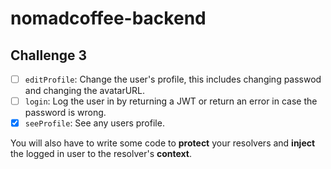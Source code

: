 # nomadcoffee-backend

## Challenge 3

- [ ] `editProfile`: Change the user's profile, this includes changing passwod and changing the avatarURL.
- [ ] `login`: Log the user in by returning a JWT or return an error in case the password is wrong.
- [x] `seeProfile`: See any users profile.

You will also have to write some code to **protect** your resolvers and **inject** the logged in user to the resolver's **context**.
